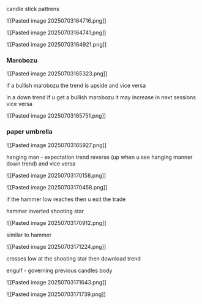 candle stick pattrens

![[Pasted image 20250703164716.png]]

![[Pasted image 20250703164741.png]]


![[Pasted image 20250703164921.png]]


### Marobozu

![[Pasted image 20250703165323.png]]


if a bullish marobozu the trend is upside and vice versa

in a down trend if u get a bullish marobozu it may increase in next sessions vice versa

![[Pasted image 20250703165751.png]]

### paper umbrella

![[Pasted image 20250703165927.png]]


hanging man - expectation trend reverse (up when u see hanging manner down trend) and vice versa

![[Pasted image 20250703170158.png]]

![[Pasted image 20250703170458.png]]

if the hammer low reaches then u exit the trade

hammer inverted shooting star 

![[Pasted image 20250703170912.png]]


similar to hammer

![[Pasted image 20250703171224.png]]


crosses low at the shooting star then download trend

engulf - governing previous candles body

![[Pasted image 20250703171643.png]]



![[Pasted image 20250703171739.png]]

